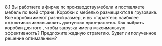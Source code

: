 8.1
Вы работаете в фирме по производству мебели и поставляете мебель
по всей стране. Коробки с мебелью размещаются в грузовике. Все
коробки имеют разный размер, и вы стараетесь наиболее эффективно
использовать доступное пространство. Как выбрать коробки для того ,
чтобы загрузка имела максимальную эффективность? Предложите
жадную стратегию. Будет ли полученное решение оптимальным?

